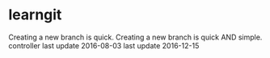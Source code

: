 # learngit
Creating a new branch is quick.
Creating a new branch is quick AND simple.
controller
last update 2016-08-03
last update 2016-12-15
